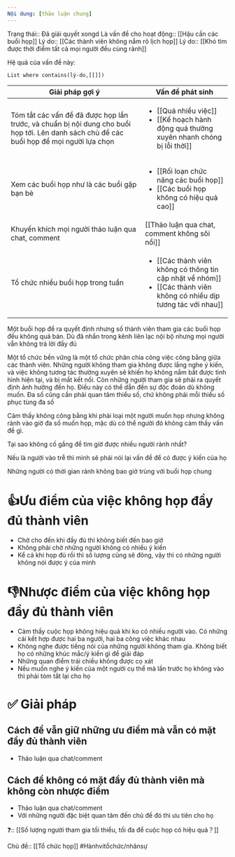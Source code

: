 ```yaml
---
Nội dung: [thảo luận chung]
---
```

Trạng thái:: Đã giải quyết xongd
Là vấn đề cho hoạt động:: [[Hậu cần các buổi họp]]
Lý do:: [[Các thành viên không nắm rõ lịch họp]]
Lý do:: [[Khó tìm được thời điểm tất cả mọi người đều cùng rảnh]]

Hệ quả của vấn đề này:
```dataview
List where contains(lý-do,[[]])
```

| Giải pháp gợi ý                                                                                                                          | Vấn đề phát sinh                                                                                                                          |
| ---------------------------------------------------------------------------------------------------------------------------------------- | ----------------------------------------------------------------------------------------------------------------------------------------- |
| Tóm tắt các vấn đề đã được họp lần trước, và chuẩn bị nội dung cho buổi họp tới. Lên danh sách chủ đề các buổi họp để mọi người lựa chọn | <ul><li>[[Quá nhiều việc]]</li><li>[[Kế hoạch hành động quá thường xuyên nhanh chóng bị lỗi thời]]</li></ul>                              |
| Xem các buổi họp như là các buổi gặp bạn bè                                                                                              | <ul><li>[[Rối loạn chức năng các buổi họp]]</li><li>[[Các buổi họp không có hiệu quả cao]]</li></ul>                                      |
| Khuyến khích mọi người thảo luận qua chat, comment                                                                                       | [[Thảo luận qua chat, comment không sôi nổi]]                                                                                             |
| Tổ chức nhiều buổi họp trong tuần                                                                                                        | <ul><li>[[Các thành viên không có thông tin cập nhật về nhóm]]</li><li>[[Các thành viên không có nhiều dịp tương tác với nhau]]</li></ul> |

Một buổi họp để ra quyết định nhưng số thành viên tham gia các buổi họp đều không quá bán. Dù đã nhắn trong kênh liên lạc nội bộ nhưng mọi người vẫn không trả lời đầy đủ

Một tổ chức bền vững là một tổ chức phân chia công việc công bằng giữa các thành viên. Những người không tham gia không được lắng nghe ý kiến, và việc không tương tác thường xuyên sẽ khiến họ không nắm bắt được tình hình hiện tại, và bị mất kết nối. Còn những người tham gia sẽ phải ra quyết định ảnh hưởng đến họ. Điều này có thể dẫn đến sự độc đoán dù không muốn. Đa số cũng cần phải quan tâm thiểu số, chứ không phải mỗi thiểu số phục tùng đa số


Cảm thấy không công bằng khi phải loại một người muốn họp nhưng không rảnh vào giờ đa số muốn họp, mặc dù có thể người đó không cảm thấy vấn đề gì.

Tại sao không cố gắng để tìm giờ được nhiều người rảnh nhất?

Nếu là người vào trễ thì mình sẽ phải nói lại vấn đề để có được ý kiến của họ

Những người có thời gian rảnh không bao giờ trùng với buổi họp chung

# 👍Ưu điểm của việc không họp đầy đủ thành viên
- Chờ cho đến khi đầy đủ thì không biết đến bao giờ
- Không phải chờ những người không có nhiều ý kiến
- Kể cả khi họp đủ rồi thì số lượng cũng sẽ đông, vậy thì có những người không nói được ý của mình

# 👎Nhược điểm của việc không họp đầy đủ thành viên
- Cảm thấy cuộc họp không hiệu quả khi ko có nhiều người vào. Có những cái kết hợp được hai ba người, hai ba công việc khác nhau
- Không nghe được tiếng nói của những người không tham gia. Không biết họ có những khúc mắc/ý kiến gì để giải đáp
- Những quan điểm trái chiều không được cọ xát
- Nếu muốn nghe ý kiến của một người cụ thể mà lần trước họ không vào thì phải tóm tắt lại cho họ

# ✅ Giải pháp
## Cách để vẫn giữ những ưu điểm mà vẫn có mặt đầy đủ thành viên
- Thảo luận qua chat/comment

## Cách để không có mặt đầy đủ thành viên mà không còn nhược điểm
- Thảo luận qua chat/comment
- Với những người đặc biệt quan tâm đến chủ đề đó thì ưu tiên cho họ


❓:: [[Số lượng người tham gia tối thiểu, tối đa để cuộc họp có hiệu quả？]] 

Chủ đề:: [[Tổ chức họp]]
#Hànhvitổchức/nhânsự 